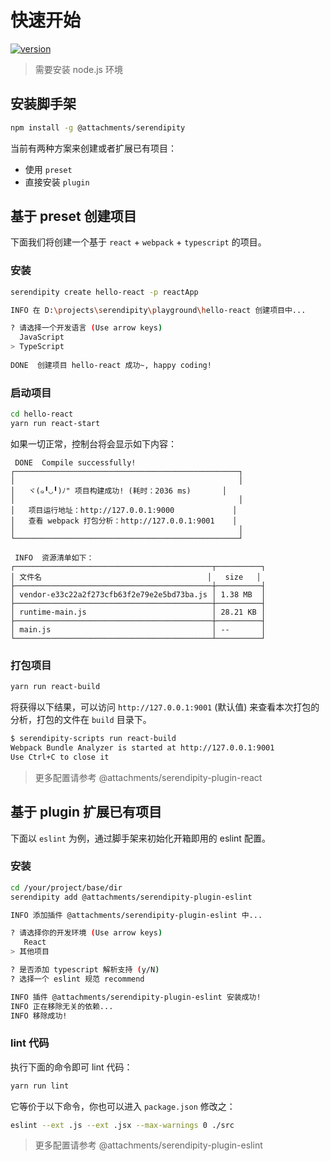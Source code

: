 # 快速开始

[![version](https://img.shields.io/github/package-json/v/yuzhanglong/serendipity)](https://github.com/yuzhanglong/serendipity)

> 需要安装 node.js 环境

## 安装脚手架

```bash
npm install -g @attachments/serendipity
```

当前有两种方案来创建或者扩展已有项目：

- 使用 `preset`
- 直接安装 `plugin`

## 基于 preset 创建项目

下面我们将创建一个基于 `react` + `webpack` + `typescript` 的项目。

### 安装

```bash
serendipity create hello-react -p reactApp
```

```bash
INFO 在 D:\projects\serendipity\playground\hello-react 创建项目中...

? 请选择一个开发语言 (Use arrow keys)
  JavaScript
> TypeScript
  
DONE  创建项目 hello-react 成功~, happy coding!
```

### 启动项目

```bash
cd hello-react
yarn run react-start
```

如果一切正常，控制台将会显示如下内容：

```text
 DONE  Compile successfully!
┌──────────────────────────────────────────────────┐
│                                                  │
│   ヾ(๑╹◡╹)ﾉ" 项目构建成功! (耗时：2036 ms)       │
│                                                  │
│   项目运行地址：http://127.0.0.1:9000             │
│   查看 webpack 打包分析：http://127.0.0.1:9001    │
│                                                  │
└──────────────────────────────────────────────────┘

 INFO  资源清单如下：
┌────────────────────────────────────────────┬──────────┐
│ 文件名                                     │   size   │
├────────────────────────────────────────────┼──────────┤
│ vendor-e33c22a2f273cfb63f2e79e2e5bd73ba.js │ 1.38 MB  │
├────────────────────────────────────────────┼──────────┤
│ runtime-main.js                            │ 28.21 KB │
├────────────────────────────────────────────┼──────────┤
│ main.js                                    │ --       │
└────────────────────────────────────────────┴──────────┘
```

### 打包项目

```bash
yarn run react-build
```

将获得以下结果，可以访问 `http://127.0.0.1:9001` (默认值) 来查看本次打包的分析，打包的文件在 `build` 目录下。

```bash
$ serendipity-scripts run react-build
Webpack Bundle Analyzer is started at http://127.0.0.1:9001
Use Ctrl+C to close it
```

> 更多配置请参考 @attachments/serendipity-plugin-react

## 基于 plugin 扩展已有项目

下面以 `eslint` 为例，通过脚手架来初始化开箱即用的 eslint 配置。

### 安装

```bash
cd /your/project/base/dir
serendipity add @attachments/serendipity-plugin-eslint
```

```bash
INFO 添加插件 @attachments/serendipity-plugin-eslint 中...

? 请选择你的开发环境 (Use arrow keys)
   React
> 其他项目

? 是否添加 typescript 解析支持 (y/N)
? 选择一个 eslint 规范 recommend

INFO 插件 @attachments/serendipity-plugin-eslint 安装成功!
INFO 正在移除无关的依赖...
INFO 移除成功!
```

### lint 代码

执行下面的命令即可 lint 代码：

```bash
yarn run lint
```

它等价于以下命令，你也可以进入 `package.json` 修改之：

```bash
eslint --ext .js --ext .jsx --max-warnings 0 ./src
```

> 更多配置请参考 @attachments/serendipity-plugin-eslint
